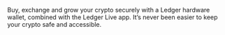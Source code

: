 Buy, exchange and grow your crypto securely with a Ledger hardware wallet, combined with the Ledger Live app. It’s never been easier to keep your crypto safe and accessible.